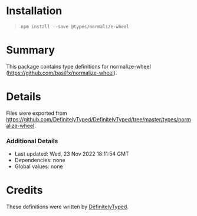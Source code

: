 # Installation
> `npm install --save @types/normalize-wheel`

# Summary
This package contains type definitions for normalize-wheel (https://github.com/basilfx/normalize-wheel).

# Details
Files were exported from https://github.com/DefinitelyTyped/DefinitelyTyped/tree/master/types/normalize-wheel.

### Additional Details
 * Last updated: Wed, 23 Nov 2022 18:11:54 GMT
 * Dependencies: none
 * Global values: none

# Credits
These definitions were written by [DefinitelyTyped](https://github.com/DefinitelyTyped).
